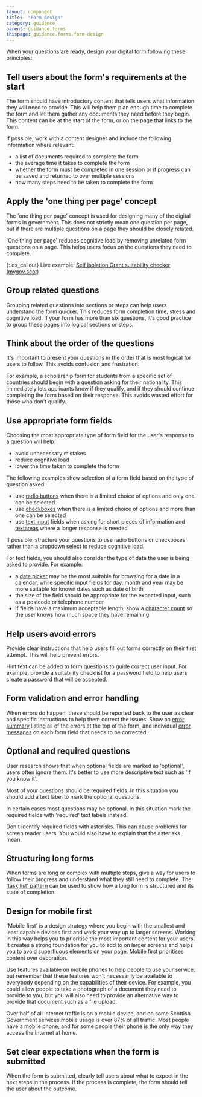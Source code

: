 ```yaml
---
layout: component
title:  "Form design"
category: guidance
parent: guidance.forms
thispage: guidance.forms.form-design
---
```


When your questions are ready, design your digital form following these principles:

## Tell users about the form's requirements at the start

The form should have introductory content that tells users what information they will need to provide. This will help them plan enough time to complete the form and let them gather any documents they need before they begin. This content can be at the start of the form, or on the page that links to the form.

If possible, work with a content designer and include the following information where relevant:

- a list of documents required to complete the form
- the average time it takes to complete the form
- whether the form must be completed in one session or if progress can be saved and returned to over multiple sessions
- how many steps need to be taken to complete the form

## Apply the 'one thing per page' concept

The 'one thing per page' concept is used for designing many of the digital forms in government. This does not strictly mean one question per page, but if there are multiple questions on a page they should be closely related.

'One thing per page' reduces cognitive load by removing unrelated form questions on a page. This helps users focus on the questions they need to complete.

{:.ds_callout}
Live example: [Self Isolation Grant suitability checker (mygov.scot)](https://www.mygov.scot/browse/benefits/self-isolation-grant/self-isolation-support-grant-suitability-checker)

## Group related questions

Grouping related questions into sections or steps can help users understand the form quicker. This reduces form completion time, stress and cognitive load. If your form has more than six questions, it's good practice to group these pages into logical sections or steps.

## Think about the order of the questions

It's important to present your questions in the order that is most logical for users 
to follow. This avoids confusion and frustration.

For example, a scholarship form for students from a specific set of countries should begin with a question asking for their nationality. This immediately lets applicants know if they qualify, and if they should continue completing the form based on their response. This avoids wasted effort for those who don't qualify.

## Use appropriate form fields

Choosing the most appropriate type of form field for the user's response to a question will help:

* avoid unnecessary mistakes
* reduce cognitive load
* lower the time taken to complete the form

The following examples show selection of a form field based on the type of 
question asked:

- use [radio buttons](/components/radio-buttons/) when there is a limited choice of options and only one can be selected
- use [checkboxes](/components/checkboxes/) when there is a limited choice of options and more than one can be selected
- use [text input](/components/text-input/) fields when asking for short pieces of information and [textareas](/components/textarea/) where a longer response is needed

If possible, structure your questions to use radio buttons or checkboxes rather than a dropdown select to reduce cognitive load.

For text fields, you should also consider the type of data the user is being asked to provide. For example:

- a [date picker](/components/date-picker/) may be the most suitable for browsing for a date in a calendar, while specific input fields for day, month and year may be more suitable for known dates such as date of birth
- the size of the field should be appropriate for the expected input, such as a postcode or telephone number
- if fields have a maximum acceptable length, show a [character count](/components/character-count/) so the user knows how much space they have remaining

## Help users avoid errors

Provide clear instructions that help users fill out forms correctly on their first attempt. This will help prevent errors.

Hint text can be added to form questions to guide correct user input. For example, provide a suitability checklist for a password field to help users create a password that will be accepted.

## Form validation and error handling

When errors do happen, these should be reported back to the user as clear and specific instructions to help them correct the issues. Show an [error summary](/components/error-summary/) listing all of the errors at the top of the form, and individual [error messages](/components/error-message/) on each form field that needs to be corrected.

## Optional and required questions

User research shows that when optional fields are marked as 'optional', users often ignore them. It's better to use more descriptive text such as 'if you know it'. 

Most of your questions should be required fields. In this situation you should add a text label to mark the optional questions. 

In certain cases most questions may be optional. In this situation mark the required fields with 'required' text labels instead.

Don't identify required fields with asterisks. This can cause problems for screen reader users. You would also have to explain that the asterisks mean.

## Structuring long forms

When forms are long or complex with multiple steps, give a way for users to follow their progress and understand what they still need to complete. The ['task list' pattern](/patterns/task-list/) can be used to show how a long form is structured and its state of completion.

## Design for mobile first

'Mobile first' is a design strategy where you begin with the smallest and least capable devices first and work your way up to larger screens. Working in this way helps you to prioritise the most important content for your users. It creates a strong foundation for you to add to on larger screens and helps you to avoid superfluous elements on your page. Mobile first prioritises content over decoration.

Use features available on mobile phones to help people to use your service, but remember that these features won't necessarily be available to everybody depending on the capabilities of their device. For example, you could allow people to take a photograph of a document they need to provide to you, but you will also need to provide an alternative way to provide that document such as a file upload.

Over half of all Internet traffic is on a mobile device, and on some Scottish Government services mobile usage is over 87% of all traffic. Most people have a mobile phone, and for some people their phone is the only way they access the Internet at home.

## Set clear expectations when the form is submitted

When the form is submitted, clearly tell users about what to expect in the next steps in the process. If the process is complete, the form should tell the user about the outcome.
